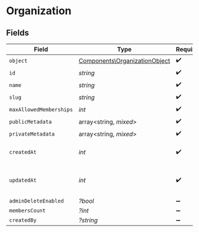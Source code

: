 # Organization


## Fields

| Field                                                                          | Type                                                                           | Required                                                                       | Description                                                                    |
| ------------------------------------------------------------------------------ | ------------------------------------------------------------------------------ | ------------------------------------------------------------------------------ | ------------------------------------------------------------------------------ |
| `object`                                                                       | [Components\OrganizationObject](../../Models/Components/OrganizationObject.md) | :heavy_check_mark:                                                             | N/A                                                                            |
| `id`                                                                           | *string*                                                                       | :heavy_check_mark:                                                             | N/A                                                                            |
| `name`                                                                         | *string*                                                                       | :heavy_check_mark:                                                             | N/A                                                                            |
| `slug`                                                                         | *string*                                                                       | :heavy_check_mark:                                                             | N/A                                                                            |
| `maxAllowedMemberships`                                                        | *int*                                                                          | :heavy_check_mark:                                                             | N/A                                                                            |
| `publicMetadata`                                                               | array<string, *mixed*>                                                         | :heavy_check_mark:                                                             | N/A                                                                            |
| `privateMetadata`                                                              | array<string, *mixed*>                                                         | :heavy_check_mark:                                                             | N/A                                                                            |
| `createdAt`                                                                    | *int*                                                                          | :heavy_check_mark:                                                             | Unix timestamp of creation.<br/>                                               |
| `updatedAt`                                                                    | *int*                                                                          | :heavy_check_mark:                                                             | Unix timestamp of last update.<br/>                                            |
| `adminDeleteEnabled`                                                           | *?bool*                                                                        | :heavy_minus_sign:                                                             | N/A                                                                            |
| `membersCount`                                                                 | *?int*                                                                         | :heavy_minus_sign:                                                             | N/A                                                                            |
| `createdBy`                                                                    | *?string*                                                                      | :heavy_minus_sign:                                                             | N/A                                                                            |